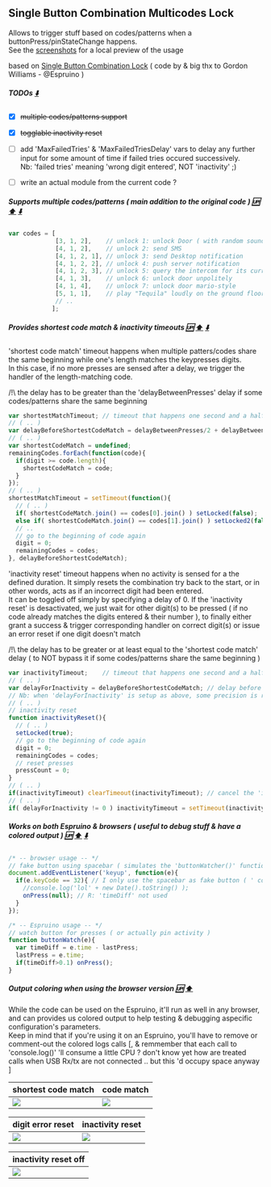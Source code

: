 Single Button Combination Multicodes Lock
-----------------------------------------

Allows to trigger stuff based on codes/patterns when a buttonPress/pinStateChange happens.  
See the [screenshots](#output-coloring-when-using-the-browser-version) for a local preview of the usage  

based on [Single Button Combination Lock](http://www.espruino.com/Single+Button+Combination+Lock) ( code by & big thx to Gordon Williams - @Espruino )

##### TODOs [:arrow_down:](#output-coloring-when-using-the-browser-version) 
- [x] ~~multiple codes/patterns support~~
- [x] ~~togglable inactivity reset~~
- [ ] add 'MaxFailedTries' & 'MaxFailedTriesDelay' vars to delay any further input for some amount of time if <n> failed tries occured successively.  
Nb: 'failed tries' meaning 'wrong digit entered', NOT 'inactivity' ;)
- [ ] write an actual module from the current code ?
  

##### Supports multiple codes/patterns ( main addition to the original code ) [:up:](#output-coloring-when-using-the-browser-version) [:arrow_up:](#output-coloring-when-using-the-browser-version) [:arrow_down:](#output-coloring-when-using-the-browser-version) 
```javascript
var codes = [ 
             [3, 1, 2],    // unlock 1: unlock Door ( with random sound )
             [4, 1, 2],    // unlock 2: send SMS
             [4, 1, 2, 1], // unlock 3: send Desktop notification
             [4, 1, 2, 2], // unlock 4: push server notification
             [4, 1, 2, 3], // unlock 5: query the intercom for its current setup params/states ( .. )
             [4, 1, 3],    // unlock 6: unlock door unpolitely
             [4, 1, 4],    // unlock 7: unlock door mario-style
             [5, 1, 1],    // play "Tequila" loudly on the ground floor through the intercom speakers ;P
             // ..
            ];
```

##### Provides shortest code match  & inactivity timeouts  [:up:](#output-coloring-when-using-the-browser-version) [:arrow_up:](#output-coloring-when-using-the-browser-version) [:arrow_down:](#output-coloring-when-using-the-browser-version) 
'shortest code match' timeout happens when multiple patters/codes share the same beginning while one's length matches the keypresses digits.  
In this case, if no more presses are sensed after a delay, we trigger the handler of the length-matching code.  
  
/!\ the delay has to be greater than the 'delayBetweenPresses' delay if some codes/patterns share the same beginning
```javascript
var shortestMatchTimeout; // timeout that happens one second and a half after a shortestCodeMatch is found
// ( .. )
var delayBeforeShortestCodeMatch = delayBetweenPresses/2 + delayBetweenPresses; // delay before shortest code match autoselect ( R: has to be bigger than the delay between presses ! )
// ( .. )
var shortestCodeMatch = undefined;
remainingCodes.forEach(function(code){
  if(digit >= code.length){
    shortestCodeMatch = code;
  }
});
// ( .. )
shortestMatchTimeout = setTimeout(function(){
  // ( .. )
  if( shortestCodeMatch.join() == codes[0].join() ) setLocked(false);
  else if( shortestCodeMatch.join() == codes[1].join() ) setLocked2(false);
  // ..
  // go to the beginning of code again
  digit = 0;
  remainingCodes = codes;
}, delayBeforeShortestCodeMatch);
```

'inactivity reset' timeout happens when no activity is sensed for a the defined duration.
It simply resets the combination try back to the start, or in other words, acts as if an incorrect digit had been entered.  
It can be toggled off simply by specifying a delay of 0.
If the 'inactivity reset' is desactivated, we just wait for other digit(s) to be pressed ( if no code already matches the digits entered & their number ), to finally either grant a success & trigger corresponding handler on correct digit(s) or issue an error reset if one digit doesn't match  

/!\ the delay has to be greater or at least equal to the 'shortest code match' delay ( to NOT bypass it if some codes/patterns share the same beginning  )
```javascript
var inactivityTimeout;    // timeout that happens one second and a half after no input if the above is undefined
// ( .. )
var delayForInactivity = delayBeforeShortestCodeMatch; // delay before inactivity reset ( R: set to 0 to NOT use 'inactivity reset', ex: to play a validation after each digit entered .. scaling notes ? )
// Nb: when 'delayForInactivity' is setup as above, some precision is required for typing the code: one more half-second after a press 'd cancel them entirely ;p
// ( .. )
// inactivity reset
function inactivityReset(){
  // ( .. )
  setLocked(true);
  // go to the beginning of code again
  digit = 0;
  remainingCodes = codes;
  // reset presses
  pressCount = 0;
}
// ( .. )
if(inactivityTimeout) clearTimeout(inactivityTimeout); // cancel the 'inactivity reset' that may be pending
// ( .. )
if( delayForInactivity != 0 ) inactivityTimeout = setTimeout(inactivityReset, delayForInactivity);
```

##### Works on both Espruino & browsers ( useful to debug stuff & have a colored output )  [:up:](#output-coloring-when-using-the-browser-version) [:arrow_up:](#output-coloring-when-using-the-browser-version) [:arrow_down:](#output-coloring-when-using-the-browser-version) 
```javascript
/* -- browser usage -- */
// fake button using spacebar ( simulates the 'buttonWatcher()' function in Espruino )
document.addEventListener('keyup', function(e){ 
  if(e.keyCode == 32){ // I only use the spacebar as fake button ( ' could have used the whole keyboard .. )
    //console.log('lol' + new Date().toString() );
    onPress(null); // R: 'timeDiff' not used
  } 
});

/* -- Espruino usage -- */
// watch button for presses ( or actually pin activity )
function buttonWatch(e){
  var timeDiff = e.time - lastPress;
  lastPress = e.time;
  if(timeDiff>0.1) onPress();
}
```
  
##### Output coloring when using the browser version  [:up:](#output-coloring-when-using-the-browser-version) [:arrow_up:](#output-coloring-when-using-the-browser-version)
While the code can be used on the Espruino, it'll run as well in any browser, and can provides us colored output to help testing & debugging aspecific configuration's parameters.  
Keep in mind that if you're using it on an Espruino, you'll have to remove or comment-out the colored logs calls [, & remmember that each call to 'console.log()' 'll consume a little CPU ? don't know yet how are treated calls when USB Rx/tx are not connected .. but this 'd occupy space anyway ]  

| shortest code match | code match |
|------------|------------|
|<img src="http://stephaneadamgarnier.com/SingleButtonCombinationMulticodesLock/espruino_SingleButtonCombinationLock_onSteroids_browserColoredLogs1.png">|<img src="http://stephaneadamgarnier.com/SingleButtonCombinationMulticodesLock/espruino_SingleButtonCombinationLock_onSteroids_browserColoredLogs2.png">|  

| digit error reset | inactivity reset |
|------------|------------|
|<img src="http://stephaneadamgarnier.com/SingleButtonCombinationMulticodesLock/espruino_SingleButtonCombinationLock_onSteroids_browserColoredLogs3.png">|<img src="http://stephaneadamgarnier.com/SingleButtonCombinationMulticodesLock/espruino_SingleButtonCombinationLock_onSteroids_browserColoredLogs4.png">|  
  
| inactivity reset off |
|------------|
|<img src="http://stephaneadamgarnier.com/SingleButtonCombinationMulticodesLock/espruino_SingleButtonCombinationLock_onSteroids_browserColoredLogs5.png">|  
